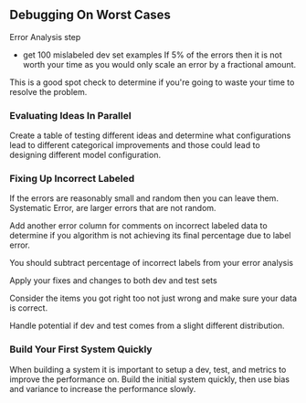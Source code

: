 ## Debugging On Worst Cases
Error Analysis step
* get 100 mislabeled dev set examples
If 5% of the errors then it is not worth your time as you would only scale an error by a fractional amount. 

This is a good spot check to determine if you're going to waste your time to resolve the problem.

### Evaluating Ideas In Parallel
Create a table of testing different ideas and determine what configurations lead to different categorical improvements and those could lead to designing different model configuration.

### Fixing Up Incorrect Labeled
If the errors are reasonably small and random then you can leave them.
Systematic Error, are larger errors that are not random.

Add another error column for comments on incorrect labeled data to determine if you algorithm is not achieving its final percentage due to label error.

You should subtract percentage of incorrect labels from your error analysis 

Apply your fixes and changes to both dev and test sets

Consider the items you got right too not just wrong and make sure your data is correct.

Handle potential if dev and test comes from a slight different distribution.

### Build Your First System Quickly

When building a system it is important to setup a dev, test, and metrics to improve the performance on. Build the initial system quickly, then use bias and variance to increase the performance slowly. 

